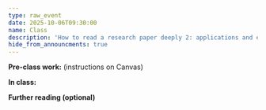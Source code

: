 ```yaml
---
type: raw_event
date: 2025-10-06T09:30:00
name: Class
description: 'How to read a research paper deeply 2: applications and experiments'
hide_from_announcments: true
---
```


**Pre-class work:** (instructions on Canvas)



**In class:**



**Further reading (optional)**
